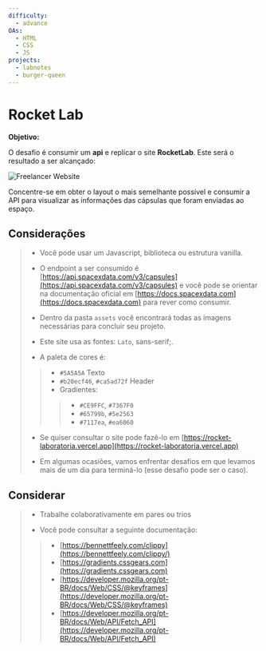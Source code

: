 ```yaml
---
difficulty:
  - advance
OAs:
  - HTML
  - CSS
  - JS
projects:
  - labnotes
  - burger-queen
---
```


# Rocket Lab

__Objetivo:__

O desafio é consumir um __api__ e replicar o site __RocketLab__. Este será o
resultado a ser alcançado:

![Freelancer Website](fullpage.png)

Concentre-se em obter o layout o mais semelhante possível e consumir a API para
visualizar as informações das cápsulas que foram enviadas ao espaço.

## Considerações

> - Você pode usar um Javascript, biblioteca ou estrutura vanilla.
>
> - O endpoint a ser consumido é [https://api.spacexdata.com/v3/capsules](https://api.spacexdata.com/v3/capsules)
>e você pode se orientar na documentação oficial em [https://docs.spacexdata.com](https://docs.spacexdata.com)
> para rever como consumir.
>
> - Dentro da pasta `assets` você encontrará todas as imagens necessárias
>para concluir seu projeto.
>
> - Este site usa as fontes: `Lato`, sans-serif;.
>
> - A paleta de cores é:
> >
> > - `#5A5A5A` Texto
> > - `#b20ecf46`, `#ca5ad72f` Header
> > - Gradientes:
> > >
> > > - `#CE9FFC`, `#7367F0`
> > > - `#65799b`, `#5e2563`
> > > - `#7117ea`, `#ea6060`
>
> - Se quiser consultar o site pode fazê-lo em [https://rocket-laboratoria.vercel.app](https://rocket-laboratoria.vercel.app)
>
> - Em algumas ocasiões, vamos enfrentar desafios em que levamos mais de um
> dia para terminá-lo (esse desafio pode ser o caso).

## Considerar

> - Trabalhe colaborativamente em pares ou trios
>
> - Você pode consultar a seguinte documentação:
> >
> > - [https://bennettfeely.com/clippy](https://bennettfeely.com/clippy/)
> > - [https://gradients.cssgears.com](https://gradients.cssgears.com)
> > - [https://developer.mozilla.org/pt-BR/docs/Web/CSS/@keyframes](https://developer.mozilla.org/pt-BR/docs/Web/CSS/@keyframes)
> > - [https://developer.mozilla.org/pt-BR/docs/Web/API/Fetch_API](https://developer.mozilla.org/pt-BR/docs/Web/API/Fetch_API)
